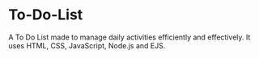 # To-Do-List
A To Do List made to manage daily activities efficiently and effectively. It uses HTML, CSS, JavaScript, Node.js and EJS.
